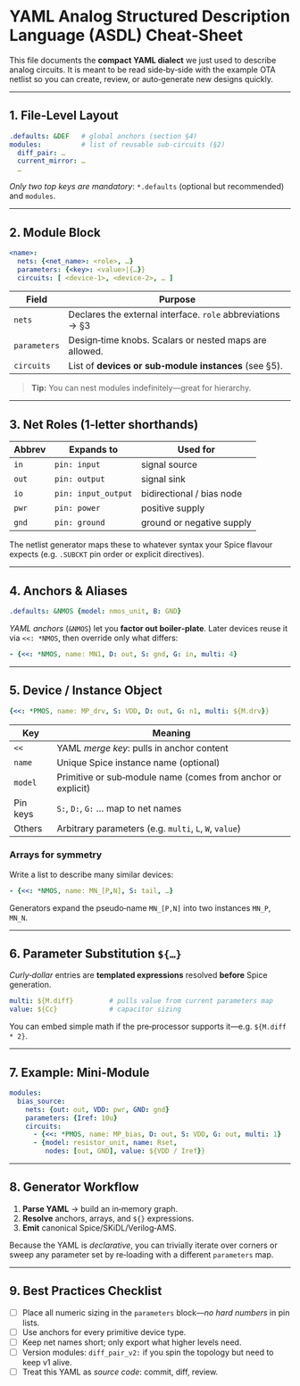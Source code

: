 # YAML Analog Structured Description Language (ASDL) Cheat‑Sheet

This file documents the **compact YAML dialect** we just used to describe analog circuits.  It is meant to be read side‑by‑side with the example OTA netlist so you can create, review, or auto‑generate new designs quickly.

---

## 1. File‐Level Layout

```yaml
.defaults: &DEF   # global anchors (section §4)
modules:          # list of reusable sub‑circuits (§2)
  diff_pair: …
  current_mirror: …
  …
```

*Only two top keys are mandatory*: `*.defaults` (optional but recommended) and `modules`.

---

## 2. Module Block

```yaml
<name>:
  nets: {<net_name>: <role>, …}
  parameters: {<key>: <value>|{…}}
  circuits: [ <device‑1>, <device‑2>, … ]
```

| Field        | Purpose                                                    |
| ------------ | ---------------------------------------------------------- |
| `nets`       | Declares the external interface. `role` abbreviations → §3 |
| `parameters` | Design‑time knobs. Scalars or nested maps are allowed.     |
| `circuits`   | List of **devices or sub‑module instances** (see §5).      |

> **Tip:** You can nest modules indefinitely—great for hierarchy.

---

## 3. Net Roles (1‑letter shorthands)

| Abbrev | Expands to          | Used for                  |
| ------ | ------------------- | ------------------------- |
| `in`   | `pin: input`        | signal source             |
| `out`  | `pin: output`       | signal sink               |
| `io`   | `pin: input_output` | bidirectional / bias node |
| `pwr`  | `pin: power`        | positive supply           |
| `gnd`  | `pin: ground`       | ground or negative supply |

The netlist generator maps these to whatever syntax your Spice flavour expects (e.g. `.SUBCKT` pin order or explicit directives).

---

## 4. Anchors & Aliases

```yaml
.defaults: &NMOS {model: nmos_unit, B: GND}
```

*YAML anchors* (`&NMOS`) let you **factor out boiler‑plate**.  Later devices reuse it via `<<: *NMOS`, then override only what differs:

```yaml
- {<<: *NMOS, name: MN1, D: out, S: gnd, G: in, multi: 4}
```

---

## 5. Device / Instance Object

```yaml
{<<: *PMOS, name: MP_drv, S: VDD, D: out, G: n1, multi: ${M.drv}}
```

| Key      | Meaning                                                      |
| -------- | ------------------------------------------------------------ |
| `<<`     | YAML *merge key*: pulls in anchor content                    |
| `name`   | Unique Spice instance name (optional)                        |
| `model`  | Primitive or sub‑module name (comes from anchor or explicit) |
| Pin keys | `S:`, `D:`, `G:` … map to net names                          |
| Others   | Arbitrary parameters (e.g. `multi`, `L`, `W`, `value`)       |

### Arrays for symmetry

Write a list to describe many similar devices:

```yaml
- {<<: *NMOS, name: MN_[P,N], S: tail, …}
```

Generators expand the pseudo‑name `MN_[P,N]` into two instances `MN_P`, `MN_N`.

---

## 6. Parameter Substitution `${…}`

*Curly‑dollar* entries are **templated expressions** resolved **before** Spice generation.

```yaml
multi: ${M.diff}         # pulls value from current parameters map
value: ${Cc}             # capacitor sizing
```

You can embed simple math if the pre‑processor supports it—e.g. `${M.diff * 2}`.

---

## 7. Example: Mini‑Module

```yaml
modules:
  bias_source:
    nets: {out: out, VDD: pwr, GND: gnd}
    parameters: {Iref: 10u}
    circuits:
      - {<<: *PMOS, name: MP_bias, D: out, S: VDD, G: out, multi: 1}
      - {model: resistor_unit, name: Rset,
         nodes: [out, GND], value: ${VDD / Iref}}
```

---

## 8. Generator Workflow

1. **Parse YAML** → build an in‑memory graph.
2. **Resolve** anchors, arrays, and `${}` expressions.
3. **Emit** canonical Spice/SKiDL/Verilog‑AMS.

Because the YAML is *declarative*, you can trivially iterate over corners or sweep any parameter set by re‑loading with a different `parameters` map.

---

## 9. Best Practices Checklist

* [ ] Place all numeric sizing in the `parameters` block—*no hard numbers* in pin lists.
* [ ] Use anchors for every primitive device type.
* [ ] Keep net names short; only export what higher levels need.
* [ ] Version modules: `diff_pair_v2:` if you spin the topology but need to keep v1 alive.
* [ ] Treat this YAML as *source code*: commit, diff, review.
